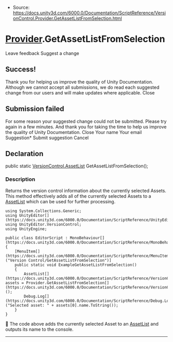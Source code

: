 * Source: https://docs.unity3d.com/6000.0/Documentation/ScriptReference/VersionControl.Provider.GetAssetListFromSelection.html

#  [Provider](https://docs.unity3d.com/6000.0/Documentation/ScriptReference/VersionControl.Provider.html).GetAssetListFromSelection
Leave feedback
Suggest a change
## Success!
Thank you for helping us improve the quality of Unity Documentation. Although we cannot accept all submissions, we do read each suggested change from our users and will make updates where applicable.
Close
## Submission failed
For some reason your suggested change could not be submitted. Please <a>try again</a> in a few minutes. And thank you for taking the time to help us improve the quality of Unity Documentation.
Close
Your name Your email Suggestion* Submit suggestion
Cancel
## Declaration
public static [VersionControl.AssetList](https://docs.unity3d.com/6000.0/Documentation/ScriptReference/VersionControl.AssetList.html) GetAssetListFromSelection(); 
### Description
Returns the version control information about the currently selected Assets.
This method effectively adds all of the currently selected Assets to a [AssetList](https://docs.unity3d.com/6000.0/Documentation/ScriptReference/VersionControl.AssetList.html) which can be used for further processing.
```
using System.Collections.Generic;
using UnityEditor[](https://docs.unity3d.com/6000.0/Documentation/ScriptReference/UnityEditor.html);
using UnityEditor.VersionControl;
using UnityEngine;  
  
public class EditorScript : MonoBehaviour[](https://docs.unity3d.com/6000.0/Documentation/ScriptReference/MonoBehaviour.html)
{
    [MenuItem[](https://docs.unity3d.com/6000.0/Documentation/ScriptReference/MenuItem.html)("Version Control/GetAssetListFromSelection")]
    public static void ExampleGetAssetListFromSelection()
    {
        AssetList[](https://docs.unity3d.com/6000.0/Documentation/ScriptReference/VersionControl.AssetList.html) assets = Provider.GetAssetListFromSelection[](https://docs.unity3d.com/6000.0/Documentation/ScriptReference/VersionControl.Provider.GetAssetListFromSelection.html)();
        Debug.Log[](https://docs.unity3d.com/6000.0/Documentation/ScriptReference/Debug.Log.html)("Selected asset: " + assets[0].name.ToString());
    }
}

```

The code above adds the currently selected Asset to an [AssetList](https://docs.unity3d.com/6000.0/Documentation/ScriptReference/VersionControl.AssetList.html) and outputs its name to the console.
* * *
